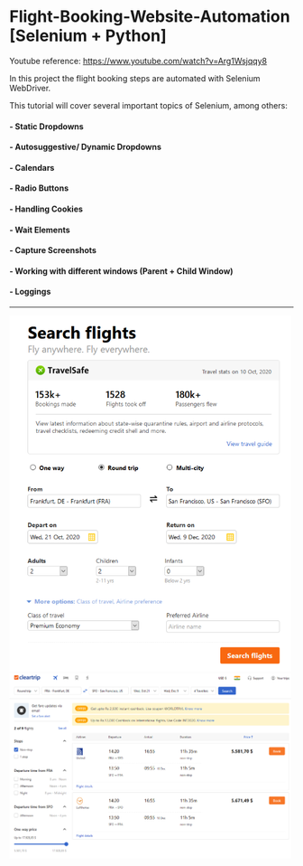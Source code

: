 # Flight-Booking-Website-Automation [Selenium + Python]

Youtube reference: https://www.youtube.com/watch?v=Arg1Wsjqqy8


In this project the flight booking steps are automated with Selenium WebDriver.

This tutorial will cover several important topics of Selenium, among others:

#### - Static Dropdowns
#### - Autosuggestive/ Dynamic Dropdowns
#### - Calendars
#### - Radio Buttons
#### - Handling Cookies
#### - Wait Elements
#### - Capture Screenshots
#### - Working with different windows (Parent + Child Window)
#### - Loggings
-------------------------------------------------------------

<img src='./images/Flight-Booking.PNG' width=500>
<img src='./images/Flight-Booking2.PNG' width=500>
